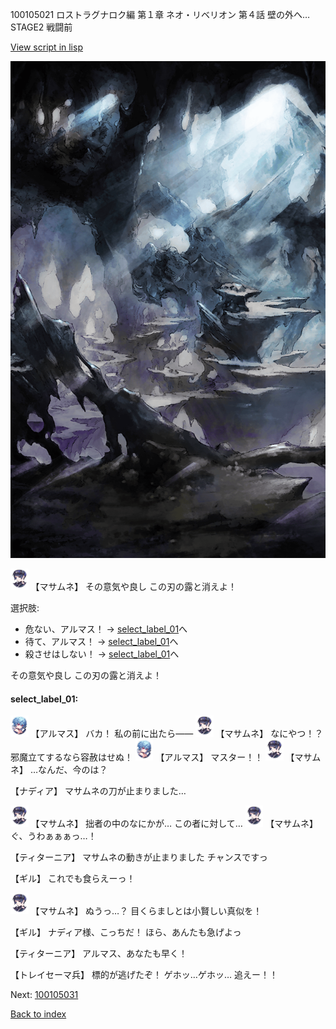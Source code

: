 100105021 ロストラグナロク編 第１章 ネオ・リベリオン 第４話 壁の外へ… STAGE2 戦闘前

[View script in lisp](../scripts/100105021.txt)

![101_cave.png](../images/backgrounds/101_cave.png)

<img src="../images/units/3100111.png" alt="3100111.png" height="34"/>
【マサムネ】
その意気や良し
この刃の露と消えよ！

選択肢:
- 危ない、アルマス！ → [select_label_01](#select_label_01)へ
- 待て、アルマス！ → [select_label_01](#select_label_01)へ
- 殺させはしない！ → [select_label_01](#select_label_01)へ

その意気や良し
この刃の露と消えよ！

#### select_label_01:

<img src="../images/units/3103811.png" alt="3103811.png" height="34"/>
【アルマス】
バカ！
私の前に出たら――

<img src="../images/units/3100111.png" alt="3100111.png" height="34"/>
【マサムネ】
なにやつ！？
邪魔立てするなら容赦はせぬ！

<img src="../images/units/3103811.png" alt="3103811.png" height="34"/>
【アルマス】
マスター！！

<img src="../images/units/3100111.png" alt="3100111.png" height="34"/>
【マサムネ】
…なんだ、今のは？

【ナディア】
マサムネの刀が止まりました…

<img src="../images/units/3100111.png" alt="3100111.png" height="34"/>
【マサムネ】
拙者の中のなにかが…
この者に対して…

<img src="../images/units/3100111.png" alt="3100111.png" height="34"/>
【マサムネ】
ぐ、うわぁぁぁっ…！

【ティターニア】
マサムネの動きが止まりました
チャンスですっ

【ギル】
これでも食らえーっ！

<img src="../images/units/3100111.png" alt="3100111.png" height="34"/>
【マサムネ】
ぬうっ…？
目くらましとは小賢しい真似を！

【ギル】
ナディア様、こっちだ！
ほら、あんたも急げよっ

【ティターニア】
アルマス、あなたも早く！

【トレイセーマ兵】
標的が逃げたぞ！
ゲホッ…ゲホッ…
追えー！！

Next: [100105031](100105031.md)

[Back to index](index.md)
